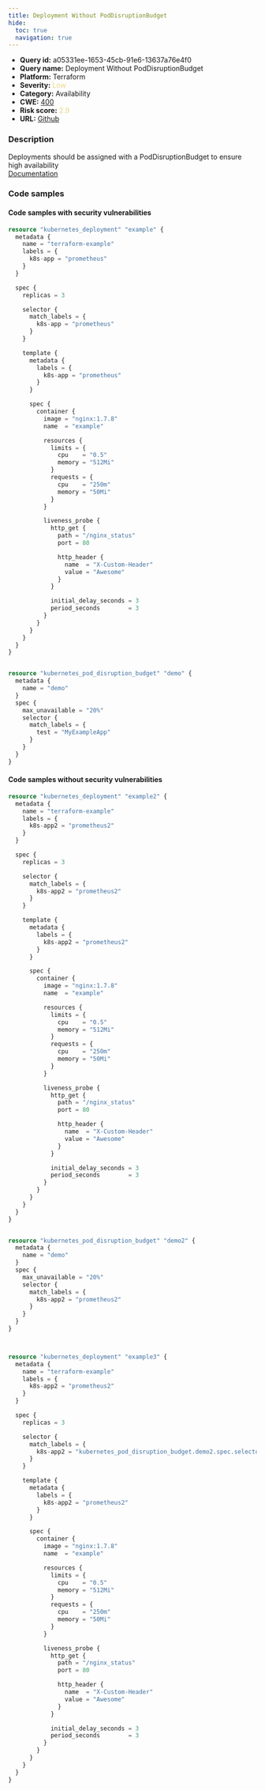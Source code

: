 ```yaml
---
title: Deployment Without PodDisruptionBudget
hide:
  toc: true
  navigation: true
---
```


<style>
  .highlight .hll {
    background-color: #ff171742;
  }
  .md-content {
    max-width: 1100px;
    margin: 0 auto;
  }
</style>

-   **Query id:** a05331ee-1653-45cb-91e6-13637a76e4f0
-   **Query name:** Deployment Without PodDisruptionBudget
-   **Platform:** Terraform
-   **Severity:** <span style="color:#edd57e">Low</span>
-   **Category:** Availability
-   **CWE:** <a href="https://cwe.mitre.org/data/definitions/400.html" onclick="newWindowOpenerSafe(event, 'https://cwe.mitre.org/data/definitions/400.html')">400</a>
-   **Risk score:** <span style="color:#edd57e">2.9</span>
-   **URL:** [Github](https://github.com/Checkmarx/kics/tree/master/assets/queries/terraform/kubernetes/deployment_without_pod_disruption_budget)

### Description
Deployments should be assigned with a PodDisruptionBudget to ensure high availability<br>
[Documentation](https://registry.terraform.io/providers/hashicorp/kubernetes/latest/docs/resources/deployment#selector)

### Code samples
#### Code samples with security vulnerabilities
```tf title="Positive test num. 1 - tf file" hl_lines="13"
resource "kubernetes_deployment" "example" {
  metadata {
    name = "terraform-example"
    labels = {
      k8s-app = "prometheus"
    }
  }

  spec {
    replicas = 3

    selector {
      match_labels = {
        k8s-app = "prometheus"
      }
    }

    template {
      metadata {
        labels = {
          k8s-app = "prometheus"
        }
      }

      spec {
        container {
          image = "nginx:1.7.8"
          name  = "example"

          resources {
            limits = {
              cpu    = "0.5"
              memory = "512Mi"
            }
            requests = {
              cpu    = "250m"
              memory = "50Mi"
            }
          }

          liveness_probe {
            http_get {
              path = "/nginx_status"
              port = 80

              http_header {
                name  = "X-Custom-Header"
                value = "Awesome"
              }
            }

            initial_delay_seconds = 3
            period_seconds        = 3
          }
        }
      }
    }
  }
}


resource "kubernetes_pod_disruption_budget" "demo" {
  metadata {
    name = "demo"
  }
  spec {
    max_unavailable = "20%"
    selector {
      match_labels = {
        test = "MyExampleApp"
      }
    }
  }
}

```


#### Code samples without security vulnerabilities
```tf title="Negative test num. 1 - tf file"
resource "kubernetes_deployment" "example2" {
  metadata {
    name = "terraform-example"
    labels = {
      k8s-app2 = "prometheus2"
    }
  }

  spec {
    replicas = 3

    selector {
      match_labels = {
        k8s-app2 = "prometheus2"
      }
    }

    template {
      metadata {
        labels = {
          k8s-app2 = "prometheus2"
        }
      }

      spec {
        container {
          image = "nginx:1.7.8"
          name  = "example"

          resources {
            limits = {
              cpu    = "0.5"
              memory = "512Mi"
            }
            requests = {
              cpu    = "250m"
              memory = "50Mi"
            }
          }

          liveness_probe {
            http_get {
              path = "/nginx_status"
              port = 80

              http_header {
                name  = "X-Custom-Header"
                value = "Awesome"
              }
            }

            initial_delay_seconds = 3
            period_seconds        = 3
          }
        }
      }
    }
  }
}


resource "kubernetes_pod_disruption_budget" "demo2" {
  metadata {
    name = "demo"
  }
  spec {
    max_unavailable = "20%"
    selector {
      match_labels = {
        k8s-app2 = "prometheus2"
      }
    }
  }
}



resource "kubernetes_deployment" "example3" {
  metadata {
    name = "terraform-example"
    labels = {
      k8s-app2 = "prometheus2"
    }
  }

  spec {
    replicas = 3

    selector {
      match_labels = {
        k8s-app2 = "kubernetes_pod_disruption_budget.demo2.spec.selector.0.match_labels.k8s-app2"
      }
    }

    template {
      metadata {
        labels = {
          k8s-app2 = "prometheus2"
        }
      }

      spec {
        container {
          image = "nginx:1.7.8"
          name  = "example"

          resources {
            limits = {
              cpu    = "0.5"
              memory = "512Mi"
            }
            requests = {
              cpu    = "250m"
              memory = "50Mi"
            }
          }

          liveness_probe {
            http_get {
              path = "/nginx_status"
              port = 80

              http_header {
                name  = "X-Custom-Header"
                value = "Awesome"
              }
            }

            initial_delay_seconds = 3
            period_seconds        = 3
          }
        }
      }
    }
  }
}

```

